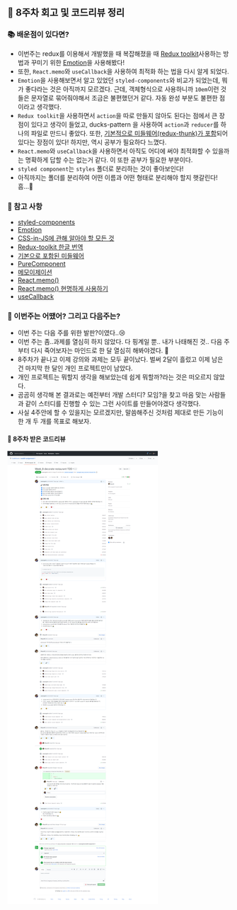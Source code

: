 ## 🚀 8주차 회고 및 코드리뷰 정리

### 📚 배운점이 있다면?

- 이번주는 redux를 이용해서 개발했을 때 복잡해졌을 때 [Redux toolkit](https://redux-toolkit.js.org/)사용하는 방법과 꾸미기 위한 [Emotion](https://emotion.sh/docs/introduction)을 사용해봤다!
- 또한, `React.memo`와 `useCallback`을 사용하여 최적화 하는 법을 다시 알게 되었다.
- `Emotion`을 사용해보면서 알고 있었던 `styled-components`와 비교가 되었는데, 뭐가 좋다라는 것은 아직까지 모르겠다. 근데, 객체형식으로 사용하니까 `10em`이런 것들은 문자열로 묶어줘야해서 조금은 불편했던거 같다. 자동 완성 부분도 불편한 점이라고 생각했다.
- `Redux toolkit`을 사용하면서 `action`을 따로 만들지 않아도 된다는 점에서 큰 장점이 있다고 생각이 들었고, ducks-pattern 을 사용하여 `action`과 `reducer`를 하나의 파일로 만드니 좋았다. 또한, [기본적으로 미들웨어(redux-thunk)가 포함](https://redux-toolkit.js.org/api/getDefaultMiddleware#included-default-middleware)되어 있다는 장점이 있다!  하지만, 역시 공부가 필요하다 느꼈다.
- `React.memo`와 `useCallback`을 사용하면서 아직도 어디에 써야 최적화할 수 있을까는 
명확하게 답할 수는 없는거 같다. 이 또한 공부가 필요한 부분이다.
- `styled component`는 `styles` 폴더로 분리하는 것이 좋아보인다!
- 아직까지는 폴더를 분리하여 어떤 이름과 어떤 형태로 분리해야 할지 햇갈린다! 흠...🤔


### 📌 참고 사항
- [styled-components](https://styled-components.com/)
- [Emotion](https://emotion.sh/docs/introduction)
- [CSS-in-JS에 관해 알아야 할 모든 것](https://d0gf00t.tistory.com/22)
- [Redux-toolkit 한글 번역](https://soyoung210.github.io/redux-toolkit/tutorials/basic-tutorial/)
- [기본으로 포함된 미들웨어](https://redux-toolkit.js.org/api/getDefaultMiddleware#included-default-middleware)
- [PureComponent](https://ko.reactjs.org/docs/react-api.html#reactpurecomponent)
- [메모이제이션](https://ko.wikipedia.org/wiki/%EB%A9%94%EB%AA%A8%EC%9D%B4%EC%A0%9C%EC%9D%B4%EC%85%98)
- [React.memo()]()
- [React.memo() 현명하게 사용하기](https://ui.toast.com/weekly-pick/ko_20190731)
- [useCallback](https://ko.reactjs.org/docs/hooks-reference.html#usecallback)

### 🤔 이번주는 어땠어? 그리고 다음주는?
- 이번 주는 다음 주를 위한 발판?이였다..😢
- 이번 주는 좀..과제를 열심히 하지 않았다. 다 핑계일 뿐.. 내가 나태해진 것.. 다음 주부터 다시 죽어보자는 마인드로 한 달 열심히 해봐야겠다. 😤
- 8주차가 끝나고 이제 강의와 과제는 모두 끝이났다. 벌써 2달이 흘렀고 이제 남은 건 마지막 한 달인 개인 프로젝트만이 남았다.
- 개인 프로젝트는 뭐할지 생각을 해보았는데 쉽게 뭐할까?라는 것은 떠오르지 않았다. 
- 곰곰히 생각해 본 결과로는 예전부터 개발 스터디? 모임?을 찾고 마음 맞는 사람들과 같이 스터디를 진행할 수 있는 그런 사이트를 만들어야겠다 생각했다.
- 사실 4주안에 할 수 있을지는 모르겠지만, 말씀해주신 것처럼 제대로 만든 기능이 한 개 두 개를 목표로 해보자.


#### 📌 8주차 받은 코드리뷰

![8주차](../img/8주차.png)
